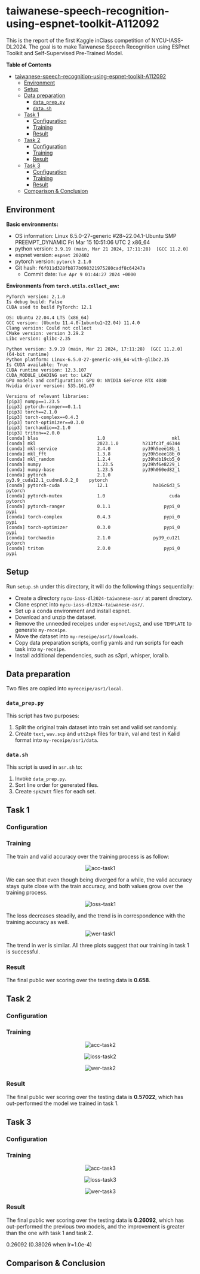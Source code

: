 # taiwanese-speech-recognition-using-espnet-toolkit-A112092

This is the report of the first Kaggle inClass competition of NYCU-IASS-DL2024. The goal is to make Taiwanese Speech Recognition using ESPnet Toolkit and Self-Supervised Pre-Trained Model.

**Table of Contents**

<!-- toc -->

- [taiwanese-speech-recognition-using-espnet-toolkit-A112092](#taiwanese-speech-recognition-using-espnet-toolkit-a112092)
  - [Environment](#environment)
  - [Setup](#setup)
  - [Data preparation](#data-preparation)
    - [`data_prep.py`](#data_preppy)
    - [`data.sh`](#datash)
  - [Task 1](#task-1)
    - [Configuration](#configuration)
    - [Training](#training)
    - [Result](#result)
  - [Task 2](#task-2)
    - [Configuration](#configuration-1)
    - [Training](#training-1)
    - [Result](#result-1)
  - [Task 3](#task-3)
    - [Configuration](#configuration-2)
    - [Training](#training-2)
    - [Result](#result-2)
  - [Comparison \& Conclusion](#comparison--conclusion)

<!-- tocstop -->

## Environment

**Basic environments:**

- OS information: Linux 6.5.0-27-generic #28~22.04.1-Ubuntu SMP PREEMPT_DYNAMIC Fri Mar 15 10:51:06 UTC 2 x86_64
- python version: `3.9.19 (main, Mar 21 2024, 17:11:28)  [GCC 11.2.0]`
- espnet version: `espnet 202402`
- pytorch version: `pytorch 2.1.0`
- Git hash: `f6f011d328fb877b098321975280cadf8c64247a`
  - Commit date: `Tue Apr 9 01:44:27 2024 +0000`

**Environments from `torch.utils.collect_env`:**

```
PyTorch version: 2.1.0
Is debug build: False
CUDA used to build PyTorch: 12.1

OS: Ubuntu 22.04.4 LTS (x86_64)
GCC version: (Ubuntu 11.4.0-1ubuntu1~22.04) 11.4.0
Clang version: Could not collect
CMake version: version 3.29.2
Libc version: glibc-2.35

Python version: 3.9.19 (main, Mar 21 2024, 17:11:28)  [GCC 11.2.0] (64-bit runtime)
Python platform: Linux-6.5.0-27-generic-x86_64-with-glibc2.35
Is CUDA available: True
CUDA runtime version: 12.3.107
CUDA_MODULE_LOADING set to: LAZY
GPU models and configuration: GPU 0: NVIDIA GeForce RTX 4080
Nvidia driver version: 535.161.07

Versions of relevant libraries:
[pip3] numpy==1.23.5
[pip3] pytorch-ranger==0.1.1
[pip3] torch==2.1.0
[pip3] torch-complex==0.4.3
[pip3] torch-optimizer==0.3.0
[pip3] torchaudio==2.1.0
[pip3] triton==2.0.0
[conda] blas                      1.0                         mkl
[conda] mkl                       2023.1.0         h213fc3f_46344
[conda] mkl-service               2.4.0            py39h5eee18b_1
[conda] mkl_fft                   1.3.8            py39h5eee18b_0
[conda] mkl_random                1.2.4            py39hdb19cb5_0
[conda] numpy                     1.23.5           py39hf6e8229_1
[conda] numpy-base                1.23.5           py39h060ed82_1
[conda] pytorch                   2.1.0           py3.9_cuda12.1_cudnn8.9.2_0    pytorch
[conda] pytorch-cuda              12.1                 ha16c6d3_5    pytorch
[conda] pytorch-mutex             1.0                        cuda    pytorch
[conda] pytorch-ranger            0.1.1                    pypi_0    pypi
[conda] torch-complex             0.4.3                    pypi_0    pypi
[conda] torch-optimizer           0.3.0                    pypi_0    pypi
[conda] torchaudio                2.1.0                py39_cu121    pytorch
[conda] triton                    2.0.0                    pypi_0    pypi
```

## Setup

Run `setup.sh` under this directory, it will do the following things sequentially:

- Create a directory `nycu-iass-dl2024-taiwanese-asr/` at parent directory.
- Clone espnet into `nycu-iass-dl2024-taiwanese-asr/`.
- Set up a conda environment and install espnet.
- Download and unzip the dataset.
- Remove the unneeded receipes under `espnet/egs2`, and use `TEMPLATE` to generate `my-receipe`.
- Move the dataset into `my-reseipe/asr1/downloads`.
- Copy data preparation scripts, config yamls and run scripts for each task into `my-receipe`.
- Install additional dependencies, such as s3prl, whisper, loralib.

## Data preparation

Two files are copied into `myreceipe/asr1/local`.

### `data_prep.py`

This script has two purposes:

1. Split the original train dataset into train set and valid set randomly.
2. Create `text`, `wav.scp` and `utt2spk` files for train, val and test in Kalid format into `my-receipe/asr1/data`.

### `data.sh`

This script is used in `asr.sh` to:

1. Invoke `data_prep.py`.
2. Sort line order for generated files.
3. Create `spk2utt` files for each set.

## Task 1

### Configuration

### Training

The train and valid accuracy over the training process is as follow:

<p align="center">
  <img src="https://github.com/Deep-Learning-NYCU/taiwanese-speech-recognition-using-espnet-toolkit-A112092/blob/main/img/task1/acc.png?raw=true" alt="acc-task1"/>
</p>

We can see that even though being diverged for a while, the valid accuracy stays quite close with the train accuracy, and both values grow over the training process.

<p align="center">
  <img src="https://github.com/Deep-Learning-NYCU/taiwanese-speech-recognition-using-espnet-toolkit-A112092/blob/main/img/task1/loss.png?raw=true" alt="loss-task1"/>
</p>

The loss decreases steadily, and the trend is in correspondence with the training accuracy as well.

<p align="center">
  <img src="https://github.com/Deep-Learning-NYCU/taiwanese-speech-recognition-using-espnet-toolkit-A112092/blob/main/img/task1/wer.png?raw=true" alt="wer-task1"/>
</p>

The trend in wer is similar. All three plots suggest that our training in task 1 is successful.

### Result

The final public wer scoring over the testing data is **0.658**.

## Task 2

### Configuration

### Training

<p align="center">
  <img src="https://github.com/Deep-Learning-NYCU/taiwanese-speech-recognition-using-espnet-toolkit-A112092/blob/main/img/task2/acc.png?raw=true" alt="acc-task2"/>
</p>

<p align="center">
  <img src="https://github.com/Deep-Learning-NYCU/taiwanese-speech-recognition-using-espnet-toolkit-A112092/blob/main/img/task2/loss.png?raw=true" alt="loss-task2"/>
</p>

<p align="center">
  <img src="https://github.com/Deep-Learning-NYCU/taiwanese-speech-recognition-using-espnet-toolkit-A112092/blob/main/img/task2/wer.png?raw=true" alt="wer-task2"/>
</p>

### Result

The final public wer scoring over the testing data is **0.57022**, which has out-performed the model we trained in task 1.

## Task 3

### Configuration

### Training

<p align="center">
  <img src="https://github.com/Deep-Learning-NYCU/taiwanese-speech-recognition-using-espnet-toolkit-A112092/blob/main/img/task3/acc.png?raw=true" alt="acc-task3"/>
</p>

<p align="center">
  <img src="https://github.com/Deep-Learning-NYCU/taiwanese-speech-recognition-using-espnet-toolkit-A112092/blob/main/img/task3/loss.png?raw=true" alt="loss-task3"/>
</p>

<p align="center">
  <img src="https://github.com/Deep-Learning-NYCU/taiwanese-speech-recognition-using-espnet-toolkit-A112092/blob/main/img/task3/wer.png?raw=true" alt="wer-task3"/>
</p>

### Result

The final public wer scoring over the testing data is **0.26092**, which has out-performed the previous two models, and the improvement is greater than the one with task 1 and task 2.

0.26092 (0.38026 when lr=1.0e-4)

## Comparison & Conclusion
